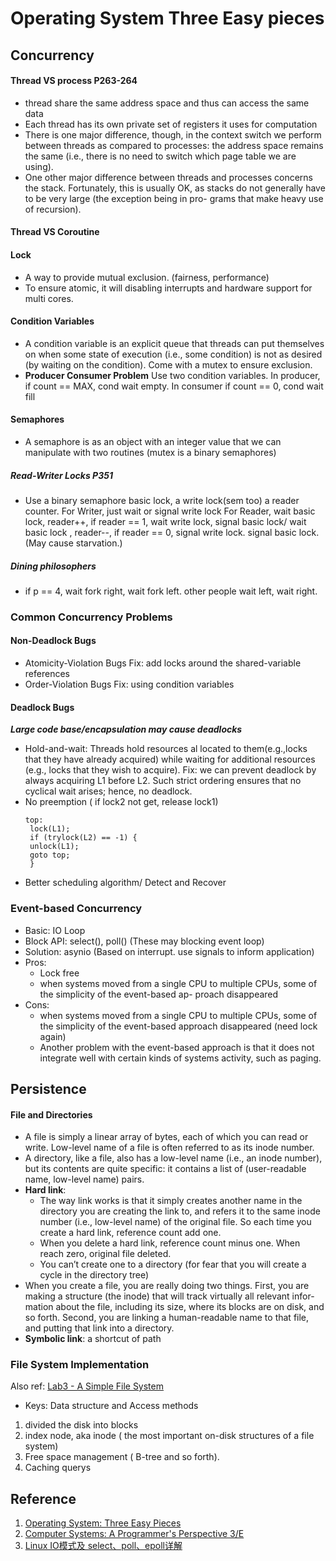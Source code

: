 # Operating System Three Easy pieces
## Concurrency
#### Thread VS process P263-264
+ thread share the same address space and thus can access the same data
+ Each thread has its own private set of registers it uses for computation
+ There is one major difference, though, in the context switch we perform between threads as compared to processes: the address space remains the same (i.e., there is no need to switch which page table we are using).
+ One other major difference between threads and processes concerns the stack. Fortunately, this is usually OK, as stacks do not generally have to be very large (the exception being in pro- grams that make heavy use of recursion).
#### Thread VS Coroutine
#### Lock
+ A way to provide mutual exclusion. (fairness, performance)
+ To ensure atomic, it will disabling interrupts and hardware support for multi cores.
#### Condition Variables
+ A condition variable is an explicit queue that threads can put themselves on when some state of execution (i.e., some condition) is not as desired (by waiting on the condition). Come with a mutex to ensure exclusion.
+ **Producer Consumer Problem**
	Use two condition variables. In producer, if count == MAX, cond wait empty. In consumer if count == 0, cond wait fill
#### Semaphores
+ A semaphore is as an object with an integer value that we can manipulate with two routines (mutex is a binary semaphores)
##### Read-Writer Locks P351
+ Use a binary semaphore basic lock, a write lock(sem too) a reader counter.
	For Writer, just wait or signal  write lock
	For Reader,  wait basic lock, reader++, if reader == 1, wait write lock, signal basic lock/ wait basic lock , reader--, if reader == 0, signal write lock. signal basic lock. (May cause starvation.)
##### Dining philosophers
+ if p == 4, wait fork right, wait fork left. other people wait left, wait right.

### Common Concurrency Problems
#### Non-Deadlock Bugs
+ Atomicity-Violation Bugs
   Fix: add locks around the shared-variable references
+ Order-Violation Bugs
   Fix: using condition variables

#### Deadlock Bugs
***Large code base/encapsulation may cause deadlocks***
+ Hold-and-wait: Threads hold resources al located to them(e.g.,locks that they have already acquired) while waiting for additional resources (e.g., locks that they wish to acquire).
   Fix: we can prevent deadlock by always acquiring L1 before L2. Such strict ordering ensures that no cyclical wait arises; hence, no deadlock.
+ No preemption ( if lock2 not get, release lock1)
   ```
   top:
	lock(L1);
	if (trylock(L2) == -1) {
    unlock(L1);
    goto top;
    }
   ```
+ Better scheduling algorithm/ Detect and Recover
### Event-based Concurrency
+ Basic: IO Loop
+ Block API: select(), poll() (These may blocking event loop)
+ Solution: asynio (Based on interrupt. use signals to inform application)
 + Pros:
	 + Lock free
	 + when systems moved from a single CPU to multiple CPUs, some of the simplicity of the event-based ap- proach disappeared
 + Cons:
	 + when systems moved from a single CPU to multiple CPUs, some of the simplicity of the event-based approach disappeared (need lock again)
	 + Another problem with the event-based approach is that it does not integrate well with certain kinds of systems activity, such as paging.

## Persistence
#### File and Directories
+ A file is simply a linear array of bytes, each of which you can read or write. Low-level name of a file is often referred to as its inode number.
+ A directory, like a file, also has a low-level name (i.e., an inode number), but its contents are quite specific: it contains a list of (user-readable name, low-level name) pairs.
+ **Hard link**:
	+ The way link works is that it simply creates another name in the directory you are creating the link to, and refers it to the same inode number (i.e., low-level name) of the original file. So each time you create a hard link, reference count add one.
	+ When you delete a hard link, reference count minus one. When reach zero, original file deleted.
	+ You can’t create one to a directory (for fear that you will create a cycle in the directory tree)
+ When you create a file, you are really doing two things. First, you are making a structure (the inode) that will track virtually all relevant infor- mation about the file, including its size, where its blocks are on disk, and so forth. Second, you are linking a human-readable name to that file, and putting that link into a directory.
+ **Symbolic link**: a shortcut of path
### File System Implementation
Also ref: [Lab3 - A Simple File System](http://web.mit.edu/6.033/1997/handouts/html/04sfs.html)
+ Keys: Data structure and Access methods
1. divided the disk into blocks
2. index node, aka inode ( the most important on-disk structures of a file system)
3. Free space management ( B-tree and so forth).
4. Caching querys

## Reference
1. [Operating System: Three Easy Pieces](http://pages.cs.wisc.edu/~remzi/OSTEP/)
2. [Computer Systems: A Programmer's Perspective 3/E](http://csapp.cs.cmu.edu/3e/students.html)
3. [Linux IO模式及 select、poll、epoll详解](http://segmentfault.com/a/1190000003063859)
